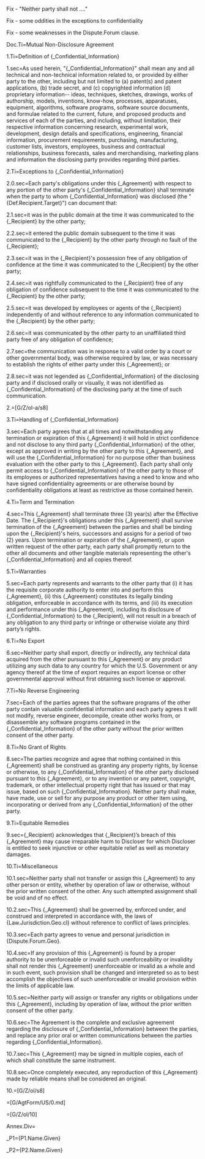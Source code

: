 Fix - "Neither party shall not ...."

Fix - some oddities in the exceptions to confidentiality

Fix - some weaknesses in the Dispute.Forum clause.

Doc.Ti=Mutual Non-Disclosure Agreement


1.Ti=Definition of {_Confidential_Information}

1.sec=As used herein, "{_Confidential_Information}" shall mean any and all technical and non-technical information related to, or provided by either party to the other, including but not limited to (a) patent(s) and patent applications, (b) trade secret, and (c) copyrighted information (d) proprietary information-- ideas, techniques, sketches, drawings, works of authorship, models, inventions, know-how, processes, apparatuses, equipment, algorithms, software programs, software source documents, and formulae related to the current, future, and proposed products and services of each of the parties, and including, without limitation, their respective information concerning research, experimental work, development, design details and specifications, engineering, financial information, procurement requirements, purchasing, manufacturing, customer lists, investors, employees, business and contractual relationships, business forecasts, sales and merchandising, marketing plans and information the disclosing party provides regarding third parties.

2.Ti=Exceptions to {_Confidential_Information}

2.0.sec=Each party's obligations under this {_Agreement} with respect to any portion of the other party's {_Confidential_Information} shall terminate when the party to whom {_Confidential_Information} was disclosed (the "{Def.Recipient.Target}") can document that: 

2.1.sec=it was in the public domain at the time it was communicated to the {_Recipient} by the other party; 

2.2.sec=it entered the public domain subsequent to the time it was communicated to the {_Recipient} by the other party through no fault of the {_Recipient}; 

2.3.sec=it was in the {_Recipient}'s possession free of any obligation of confidence at the time it was communicated to the {_Recipient} by the other party; 

2.4.sec=it was rightfully communicated to the {_Recipient} free of any obligation of confidence subsequent to the time it was communicated to the {_Recipient} by the other party; 

2.5.sec=it was developed by employees or agents of the {_Recipient} independently of and without reference to any information communicated to the {_Recipient} by the other party; 

2.6.sec=it was communicated by the other party to an unaffiliated third party free of any obligation of confidence;

2.7.sec=the communication was in response to a valid order by a court or other governmental body, was otherwise required by law, or was necessary to establish the rights of either party under this {_Agreement}; or 

2.8.sec=it was not legended as {_Confidential_Information} of the disclosing party and if disclosed orally or visually, it was not identified as {_Confidential_Information} of the disclosing party at the time of such communication.

2.=[G/Z/ol-a/s8]

3.Ti=Handling of {_Confidential_Information}

3.sec=Each party agrees that at all times and notwithstanding any termination or expiration of this {_Agreement} it will hold in strict confidence and not disclose to any third party {_Confidential_Information} of the other, except as approved in writing by the other party to this {_Agreement}, and will use the {_Confidential_Information} for no purpose other than business evaluation with the other party to this {_Agreement}. Each party shall only permit access to {_Confidential_Information} of the other party to those of its employees or authorized representatives having a need to know and who have signed confidentiality agreements or are otherwise bound by confidentiality obligations at least as restrictive as those contained herein.

4.Ti=Term and Termination

4.sec=This {_Agreement} shall terminate three (3) year(s) after the Effective Date. The {_Recipient}'s obligations under this {_Agreement} shall survive termination of the {_Agreement} between the parties and shall be binding upon the {_Recipient}'s heirs, successors and assigns for a period of two (2) years. Upon termination or expiration of the {_Agreement}, or upon written request of the other party, each party shall promptly return to the other all documents and other tangible materials representing the other's {_Confidential_Information} and all copies thereof.  

5.Ti=Warranties

5.sec=Each party represents and warrants to the other party that (i) it has the requisite corporate authority to enter into and perform this {_Agreement}, (ii) this {_Agreement} constitutes its legally binding obligation, enforceable in accordance with its terms, and (iii) its execution and performance under this {_Agreement}, including its disclosure of {_Confidential_Information} to the {_Recipient}, will not result in a breach of any obligation to any third party or infringe or otherwise violate any third party’s rights.

6.Ti=No Export

6.sec=Neither party shall export, directly or indirectly, any technical data acquired from the other pursuant to this {_Agreement} or any product utilizing any such data to any country for which the U.S. Government or any agency thereof at the time of export requires an export license or other governmental approval without first obtaining such license or approval.

7.Ti=No Reverse Engineering

7.sec=Each of the parties agrees that the software programs of the other party contain valuable confidential information and each party agrees it will not modify, reverse engineer, decompile, create other works from, or disassemble any software programs contained in the {_Confidential_Information} of the other party without the prior written consent of the other party.

8.Ti=No Grant of Rights

8.sec=The parties recognize and agree that nothing contained in this {_Agreement} shall be construed as granting any property rights, by license or otherwise, to any {_Confidential_Information} of the other party disclosed pursuant to this {_Agreement}, or to any invention or any patent, copyright, trademark, or other intellectual property right that has issued or that may issue, based on such {_Confidential_Information}. Neither party shall make, have made, use or sell for any purpose any product or other item using, incorporating or derived from any {_Confidential_Information} of the other party.

9.Ti=Equitable Remedies

9.sec={_Recipient} acknowledges that {_Recipient}’s breach of this {_Agreement} may cause irreparable harm to Discloser for which Discloser is entitled to seek injunctive or other equitable relief as well as monetary damages.

10.Ti=Miscellaneous

10.1.sec=Neither party shall not transfer or assign this {_Agreement} to any other person or entity, whether by operation of law or otherwise, without the prior written consent of the other. Any such attempted assignment shall be void and of no effect.

10.2.sec=This {_Agreement} shall be governed by, enforced under, and construed and interpreted in accordance with, the laws of {Law.Jurisdiction.Geo.cl} without reference to conflict of laws principles.

10.3.sec=Each party agrees to venue and personal jurisdiction in {Dispute.Forum.Geo}.

10.4.sec=If any provision of this {_Agreement} is found by a proper authority to be unenforceable or invalid such unenforceability or invalidity shall not render this {_Agreement} unenforceable or invalid as a whole and in such event, such provision shall be changed and interpreted so as to best accomplish the objectives of such unenforceable or invalid provision within the limits of applicable law.

10.5.sec=Neither party will assign or transfer any rights or obligations under this {_Agreement}, including by operation of law, without the prior written consent of the other party.

10.6.sec=The Agreement is the complete and exclusive agreement regarding the disclosure of {_Confidential_Information} between the parties, and replace any prior oral or written communications between the parties regarding {_Confidential_Information}.

10.7.sec=This {_Agreement} may be signed in multiple copies, each of which shall constitute the same instrument.

10.8.sec=Once completely executed, any reproduction of this {_Agreement} made by reliable means shall be considered an original.  

10.=[G/Z/ol/s8]


=[G/AgtForm/US/0.md]

=[G/Z/ol/10]

Annex.Div=</i>

_P1={P1.Name.Given}

_P2={P2.Name.Given}